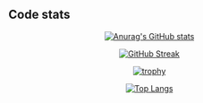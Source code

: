 ## Code stats

<div align="center">
  
 [![Anurag's GitHub stats](https://github-readme-stats.vercel.app/api?username=Ocsof)](https://github.com/anuraghazra/github-readme-stats)
 
 [![GitHub Streak](http://github-readme-streak-stats.herokuapp.com?user=Ocsof&date_format=j%20M%5B%20Y%5D)](https://git.io/streak-stats)
 
 [![trophy](https://github-profile-trophy.vercel.app/?username=Ocsof&row=2&column=4&margin-w=15&margin-h=15)](https://github.com/ryo-ma/github-profile-trophy)
  
 [![Top Langs](https://github-readme-stats.vercel.app/api/top-langs/?username=Ocsof&langs_count=8&layout=compact&hide=html,css,scss,jupyter%20notebook)](https://github.com/anuraghazra/github-readme-stats)
  
</div>
